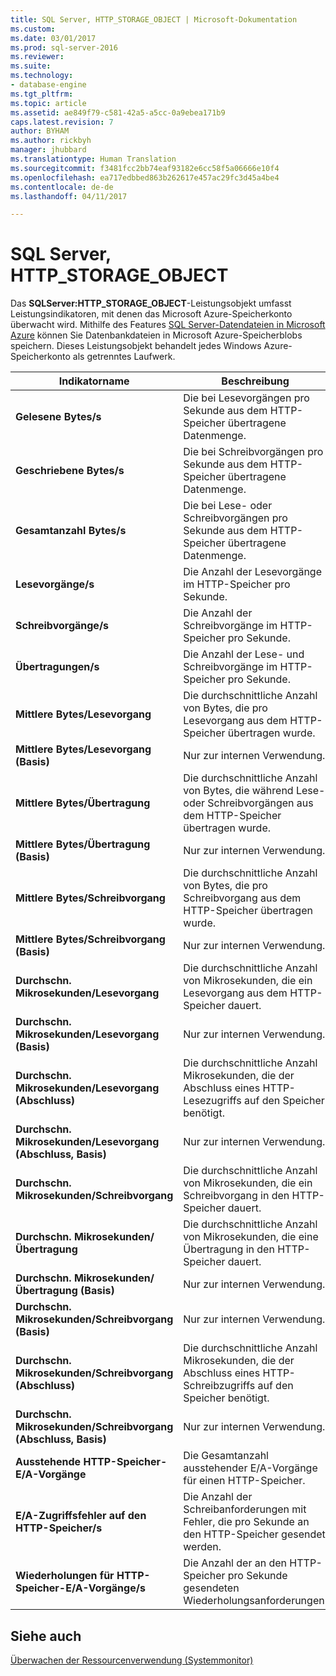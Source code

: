 ```yaml
---
title: SQL Server, HTTP_STORAGE_OBJECT | Microsoft-Dokumentation
ms.custom: 
ms.date: 03/01/2017
ms.prod: sql-server-2016
ms.reviewer: 
ms.suite: 
ms.technology:
- database-engine
ms.tgt_pltfrm: 
ms.topic: article
ms.assetid: ae849f79-c581-42a5-a5cc-0a9ebea171b9
caps.latest.revision: 7
author: BYHAM
ms.author: rickbyh
manager: jhubbard
ms.translationtype: Human Translation
ms.sourcegitcommit: f3481fcc2bb74eaf93182e6cc58f5a06666e10f4
ms.openlocfilehash: ea717edbbed863b262617e457ac29fc3d45a4be4
ms.contentlocale: de-de
ms.lasthandoff: 04/11/2017

---
```

# <a name="sql-server-httpstorageobject"></a>SQL Server, HTTP_STORAGE_OBJECT
  Das **SQLServer:HTTP_STORAGE_OBJECT**-Leistungsobjekt umfasst Leistungsindikatoren, mit denen das Microsoft Azure-Speicherkonto überwacht wird. Mithilfe des Features [SQL Server-Datendateien in Microsoft Azure](../../relational-databases/databases/sql-server-data-files-in-microsoft-azure.md) können Sie Datenbankdateien in Microsoft Azure-Speicherblobs speichern. Dieses Leistungsobjekt behandelt jedes Windows Azure-Speicherkonto als getrenntes Laufwerk.  
  
|Indikatorname|Beschreibung|  
|------------------|-----------------|  
|**Gelesene Bytes/s**|Die bei Lesevorgängen pro Sekunde aus dem HTTP-Speicher übertragene Datenmenge.|  
|**Geschriebene Bytes/s**|Die bei Schreibvorgängen pro Sekunde aus dem HTTP-Speicher übertragene Datenmenge.|  
|**Gesamtanzahl Bytes/s**|Die bei Lese- oder Schreibvorgängen pro Sekunde aus dem HTTP-Speicher übertragene Datenmenge.|  
|**Lesevorgänge/s**|Die Anzahl der Lesevorgänge im HTTP-Speicher pro Sekunde.|  
|**Schreibvorgänge/s**|Die Anzahl der Schreibvorgänge im HTTP-Speicher pro Sekunde.|  
|**Übertragungen/s**|Die Anzahl der Lese- und Schreibvorgänge im HTTP-Speicher pro Sekunde.|  
|**Mittlere Bytes/Lesevorgang**|Die durchschnittliche Anzahl von Bytes, die pro Lesevorgang aus dem HTTP-Speicher übertragen wurde.|  
|**Mittlere Bytes/Lesevorgang (Basis)**|Nur zur internen Verwendung.|
|**Mittlere Bytes/Übertragung**|Die durchschnittliche Anzahl von Bytes, die während Lese- oder Schreibvorgängen aus dem HTTP-Speicher übertragen wurde.|  
|**Mittlere Bytes/Übertragung (Basis)**|Nur zur internen Verwendung.|
|**Mittlere Bytes/Schreibvorgang**|Die durchschnittliche Anzahl von Bytes, die pro Schreibvorgang aus dem HTTP-Speicher übertragen wurde.|  
|**Mittlere Bytes/Schreibvorgang (Basis)**|Nur zur internen Verwendung.|
|**Durchschn. Mikrosekunden/Lesevorgang**|Die durchschnittliche Anzahl von Mikrosekunden, die ein Lesevorgang aus dem HTTP-Speicher dauert.|  
|**Durchschn. Mikrosekunden/Lesevorgang (Basis)**|Nur zur internen Verwendung.|
|**Durchschn. Mikrosekunden/Lesevorgang (Abschluss)**|Die durchschnittliche Anzahl Mikrosekunden, die der Abschluss eines HTTP-Lesezugriffs auf den Speicher benötigt.| 
|**Durchschn. Mikrosekunden/Lesevorgang (Abschluss, Basis)**|Nur zur internen Verwendung.|
|**Durchschn. Mikrosekunden/Schreibvorgang**|Die durchschnittliche Anzahl von Mikrosekunden, die ein Schreibvorgang in den HTTP-Speicher dauert.|  
|**Durchschn. Mikrosekunden/Übertragung**|Die durchschnittliche Anzahl von Mikrosekunden, die eine Übertragung in den HTTP-Speicher dauert.|  
|**Durchschn. Mikrosekunden/Übertragung (Basis)**|Nur zur internen Verwendung.|
|**Durchschn. Mikrosekunden/Schreibvorgang (Basis)**|Nur zur internen Verwendung.|
|**Durchschn. Mikrosekunden/Schreibvorgang (Abschluss)**|Die durchschnittliche Anzahl Mikrosekunden, die der Abschluss eines HTTP-Schreibzugriffs auf den Speicher benötigt.|  
|**Durchschn. Mikrosekunden/Schreibvorgang (Abschluss, Basis)**|Nur zur internen Verwendung.|
|**Ausstehende HTTP-Speicher-E/A-Vorgänge**|Die Gesamtanzahl ausstehender E/A-Vorgänge für einen HTTP-Speicher.|  
|**E/A-Zugriffsfehler auf den HTTP-Speicher/s**|Die Anzahl der Schreibanforderungen mit Fehler, die pro Sekunde an den HTTP-Speicher gesendet werden.| 
|**Wiederholungen für HTTP-Speicher-E/A-Vorgänge/s**|Die Anzahl der an den HTTP-Speicher pro Sekunde gesendeten Wiederholungsanforderungen.|  
  
## <a name="see-also"></a>Siehe auch  
 [Überwachen der Ressourcenverwendung &#40;Systemmonitor&#41;](../../relational-databases/performance-monitor/monitor-resource-usage-system-monitor.md)  
  
  
